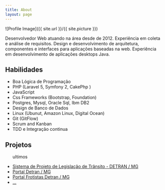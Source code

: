 ```yaml
---
title: About
layout: page
---
```

![Profile Image]({{ site.url }}/{{ site.picture }})

<p>Desenvolvedor Web atuando na área desde de 2012. 
Experiência em coleta e análise de requisitos. 
Design e desenvolvimento de arquitetura, componentes e interfaces para aplicações baseadas na web. 
Experiência em desenvolvimento de aplicações desktops Java.</p>

<h2>Habilidades</h2>

<ul class="skill-list">
    <li>Boa Lógica de Programação</li>
	<li>PHP (Laravel 5, Symfony 2, CakePhp )</li>
	<li>JavaScript</li>
	<li>Css Frameworks (Bootstrap, Foundation)</li>
	<li>Postgres, Mysql, Oracle Sql, Ibm DB2</li>
	<li>Design de Banco de Dados</li>
	<li>Linux (Ubunut, Amazon Linux, Digital Ocean)</li>
	<li>Git (GitFlow)</li>
	<li>Scrum and Kanban</li>
	<li>TDD e Integração continua</li>
</ul>

<h2>Projetos</h2>

<ul class="skill-list">
    <p>ultimos</p>
	<li>
	    <a href="http://g1.globo.com/minas-gerais/videos/t/mgtv-1-edicao/v/novo-sistema-para-prova-de-legislacao-do-detran-mg-comeca-a-funcionar-nesta-segunda/5316112/">Sistema de Projeto de Legislação de Trânsito - DETRAN / MG</a>
	</li>
	<li>
	    <a href="https://www.detran.mg.gov.br/">Portal Detran / MG</a>
	</li>
	<li>
	    <a href="">Portal Frotistas Detran / MG</a>
	</li>
	<li>
	    <a href="">...</a>
	</li>
</ul>
